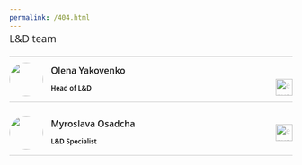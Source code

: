 ```yaml
---
permalink: /404.html
---
```

<div class="insrt-widget instr-list">
<div class="instr-title">L&D team</div>

<div class="instr-content">
<div class="instr-row text-basic-size">


<div class="instr-clip border-main" style="width: 60px; height: 60px;"><!----><!---->
<img class="instr-image" src="https://i.ibb.co/sW42QWL/olena-yakovenko.png"><!----></div><!----><!----><!---->

<div class="instr-name"> Olena Yakovenko<p class="instr-subname">Head of L&amp;D</p></div><!----><!---->
<div class="myinstructor-icon">

<a href="mailto:%20olena.yakovenko@ringteam.com?"><img class="envelope" src="https://i.ibb.co/xmRpsXV/envelope-2.png" alt="envelope" border="0" style="width: 30px;"></a></div><!----></div>

<div class="instr-row text-basic-size">

<div class="instr-clip border-main" style="width: 60px; height: 60px;"><!----><!---->
<img class="instr-image" src="https://i.ibb.co/gwBtNPD/myroslava-osadcha.png"><!----></div><!----><!----><!---->
<div class="instr-name">Myroslava Osadcha<p class="instr-subname">L&amp;D Specialist</p></div><!----><!---->
<div class="myinstructor-icon"><a href="mailto:%20myroslava.osadcha@ringteam.com"><img class="envelope" src="https://i.ibb.co/xmRpsXV/envelope-2.png" alt="envelope" border="0" style="width: 30px;"></a></div><!----></div><!----></div><!----><!---->

<style>

.insrt-widget {
    position: relative;
    transform: translate(0,-12px);}
    
.insrt-widget .instr-title {
    font-size: 18px!important;
    margin-bottom: 20px;
    font-size: 100%;
    font-family: Open Sans,sans-serif;
    -webkit-font-smoothing: antialiased;
    font-weight: var(--hyd-typography-weight-regular);}
    
.instr-list .instr-content {
    display: inline-block;
    width: 100%;
    border-top: 1px solid #ccc;
}

.instr-list .instr-row {
    padding-top: 10px;
    padding-bottom: 10px;
    border-bottom: 1px solid #ccc;
}
.sidebar-text, .text-basic-size {
    font-size: 14px;
    font-family: Open Sans,sans-serif;
}

html .border-main {
    border-color: #2E2E38!important;
}

.instr-clip {
    position: relative;
    display: inline-block;
    border-radius: 50%;
    vertical-align: middle;
}

.instr-clip {
width: 40px;
    height: 40px;
    
    text-align: center;
}


.instr-image {
    background-position: 50%;
    background-repeat: no-repeat;
    background-size: cover;
    border-radius: 50%;
    width: 60px; height: 60px;
}

.instr-list .instr-name {
    display: inline-block;
    vertical-align: middle;
    margin-left: 10px;
    width: auto;
    font-size:16px;
    font-weight: 600;
}

.instr-subname {margin-bottom:3px; font-size:12px!important; color:black;}

.instr-list .myinstructor-icon {
    position: relative;
    float: right;
    height: 40px;
}

.instr-list .myinstructor-icon a {
    color: #ccc;
    text-decoration: none;
    margin-top: 12px;
}

.envelope {
    display: inline-block;
    margin-top: 15px;
}
</style>



</div>

